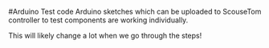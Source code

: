 #Arduino Test code
Arduino sketches which can be uploaded to ScouseTom controller to test components are working individually.

This will likely change a lot when we go through the steps! 
